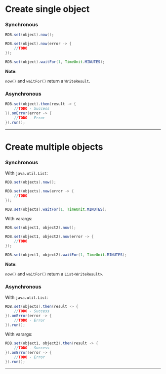 # Create single object

### Synchronous

```java 
RDB.set(object).now();
```

```java
RDB.set(object).now(error -> {
    //TODO
});
```

```java
RDB.set(object).waitFor(1, TimeUnit.MINUTES);
```

**Note**:

``now()`` and ``waitFor()`` return a ``WriteResult``.

### Asynchronous

```java
RDB.set(object).then(result -> {
    //TODO - Success
}).onError(error -> {
    //TODO - Error
}).run();
```

---

# Create multiple objects

### Synchronous

With ``java.util.List``:

```java
RDB.set(objects).now();
```

```java
RDB.set(objects).now(error -> {
    //TODO
});
```

```java
RDB.set(objects).waitFor(1, TimeUnit.MINUTES);
```

With varargs:

```java
RDB.set(object1, object2).now();
```

```java
RDB.set(object1, object2).now(error -> {
    //TODO
});
```

```java
RDB.set(object1, object2).waitFor(1, TimeUnit.MINUTES);
```

**Note**:

``now()`` and ``waitFor()`` return a ``List<WriteResult>``.

### Asynchronous

With ``java.util.List``:

```java
RDB.set(objects).then(result -> {
    //TODO - Success
}).onError(error -> {
    //TODO - Error
}).run();
```

With varargs:

```java
RDB.set(object1, object2).then(result -> {
    //TODO - Success
}).onError(error -> {
    //TODO - Error
}).run();
```

---